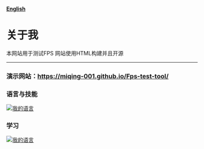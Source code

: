 [**English**](README.md)

# 关于我
本网站用于测试FPS
网站使用HTML构建并且开源
<hr>

### 演示网站：https://miqing-001.github.io/Fps-test-tool/

### 语言与技能

[![我的语言](https://skillicons.dev/icons?i=html,css)](https://skillicons.dev)

### 学习

[![我的语言](https://skillicons.dev/icons?i=cpp,c,c++)](https://skillicons.dev)
